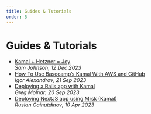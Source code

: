```yaml
---
title: Guides & Tutorials
order: 5
---
```


# Guides & Tutorials

* [Kamal + Hetzner = Joy](https://devscoach.com/blog/kamal-hetzner-setup) <br/> _Sam Johnson_, _12 Dec 2023_
* [How To Use Basecamp’s Kamal With AWS and GitHub](https://jetrockets.com/blog/how-to-use-basecamp-s-kamal-with-aws-and-github) <br/> _Igor Alexandrov_, _21 Sep 2023_
* [Deploying a Rails app with Kamal](https://greg.molnar.io/blog/deploying-a-rails-app-with-kamal) <br/> _Greg Molnar_, _20 Sep 2023_
* [Deploying NextJS app using Mrsk (Kamal)](https://medium.com/@ruslanfg/deploying-nextjs-using-mrsk-819aa9eb83ba)<br/> _Ruslan Gainutdinov_, _10 Apr 2023_